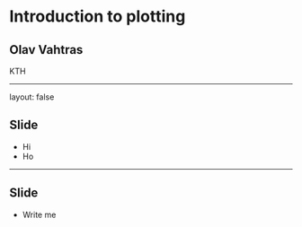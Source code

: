 # Introduction to plotting

## Olav Vahtras

KTH

---

layout: false

## Slide

- Hi
- Ho

---

## Slide

- Write me
